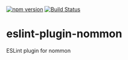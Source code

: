 [![npm version](https://badge.fury.io/js/eslint-plugin-nommon.svg)](https://badge.fury.io/js/eslint-plugin-nommon)
[![Build Status](https://travis-ci.org/doochik/eslint-plugin-nommon.svg?branch=master)](https://travis-ci.org/doochik/eslint-plugin-nommon)

# eslint-plugin-nommon

ESLint plugin for nommon
